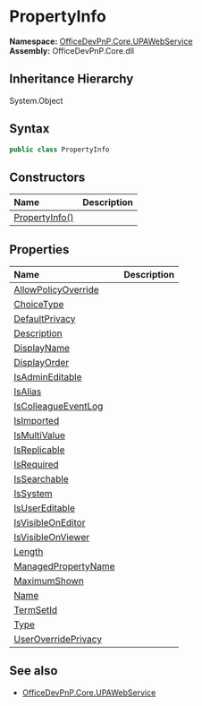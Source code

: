# PropertyInfo
  

**Namespace:** [OfficeDevPnP.Core.UPAWebService](OfficeDevPnP.Core.UPAWebService.md)  
**Assembly:** OfficeDevPnP.Core.dll  
## Inheritance Hierarchy
System.Object  

## Syntax
```C#
public class PropertyInfo
```
## Constructors
|**Name**|**Description**|
|:-----|:-----|
| [PropertyInfo()](OfficeDevPnP.Core.UPAWebService.PropertyInfo.ctor1.md) | 
## Properties
|**Name**|**Description**|
|:-----|:-----|
| [AllowPolicyOverride](OfficeDevPnP.Core.UPAWebService.PropertyInfo.AllowPolicyOverride.md) | 
| [ChoiceType](OfficeDevPnP.Core.UPAWebService.PropertyInfo.ChoiceType.md) | 
| [DefaultPrivacy](OfficeDevPnP.Core.UPAWebService.PropertyInfo.DefaultPrivacy.md) | 
| [Description](OfficeDevPnP.Core.UPAWebService.PropertyInfo.Description.md) | 
| [DisplayName](OfficeDevPnP.Core.UPAWebService.PropertyInfo.DisplayName.md) | 
| [DisplayOrder](OfficeDevPnP.Core.UPAWebService.PropertyInfo.DisplayOrder.md) | 
| [IsAdminEditable](OfficeDevPnP.Core.UPAWebService.PropertyInfo.IsAdminEditable.md) | 
| [IsAlias](OfficeDevPnP.Core.UPAWebService.PropertyInfo.IsAlias.md) | 
| [IsColleagueEventLog](OfficeDevPnP.Core.UPAWebService.PropertyInfo.IsColleagueEventLog.md) | 
| [IsImported](OfficeDevPnP.Core.UPAWebService.PropertyInfo.IsImported.md) | 
| [IsMultiValue](OfficeDevPnP.Core.UPAWebService.PropertyInfo.IsMultiValue.md) | 
| [IsReplicable](OfficeDevPnP.Core.UPAWebService.PropertyInfo.IsReplicable.md) | 
| [IsRequired](OfficeDevPnP.Core.UPAWebService.PropertyInfo.IsRequired.md) | 
| [IsSearchable](OfficeDevPnP.Core.UPAWebService.PropertyInfo.IsSearchable.md) | 
| [IsSystem](OfficeDevPnP.Core.UPAWebService.PropertyInfo.IsSystem.md) | 
| [IsUserEditable](OfficeDevPnP.Core.UPAWebService.PropertyInfo.IsUserEditable.md) | 
| [IsVisibleOnEditor](OfficeDevPnP.Core.UPAWebService.PropertyInfo.IsVisibleOnEditor.md) | 
| [IsVisibleOnViewer](OfficeDevPnP.Core.UPAWebService.PropertyInfo.IsVisibleOnViewer.md) | 
| [Length](OfficeDevPnP.Core.UPAWebService.PropertyInfo.Length.md) | 
| [ManagedPropertyName](OfficeDevPnP.Core.UPAWebService.PropertyInfo.ManagedPropertyName.md) | 
| [MaximumShown](OfficeDevPnP.Core.UPAWebService.PropertyInfo.MaximumShown.md) | 
| [Name](OfficeDevPnP.Core.UPAWebService.PropertyInfo.Name.md) | 
| [TermSetId](OfficeDevPnP.Core.UPAWebService.PropertyInfo.TermSetId.md) | 
| [Type](OfficeDevPnP.Core.UPAWebService.PropertyInfo.Type.md) | 
| [UserOverridePrivacy](OfficeDevPnP.Core.UPAWebService.PropertyInfo.UserOverridePrivacy.md) | 
## See also
- [OfficeDevPnP.Core.UPAWebService](OfficeDevPnP.Core.UPAWebService.md)
